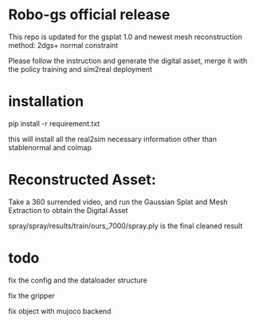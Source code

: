 # Robo-gs official release
This repo is updated for the gsplat 1.0 and newest mesh reconstruction method: 2dgs+ normal constraint

Please follow the instruction and generate the digital asset, merge it with the policy training and sim2real deployment

# installation

pip install -r requirement.txt

this will install all the real2sim necessary information other than stablenormal and colmap




# Reconstructed Asset:


Take a 360 surrended video, and run the Gaussian Splat and Mesh Extraction to obtain the Digital Asset

spray/spray/results/train/ours_7000/spray.ply is the final cleaned result


# todo

fix the config and the dataloader structure


fix the gripper 

fix object with mujoco backend



